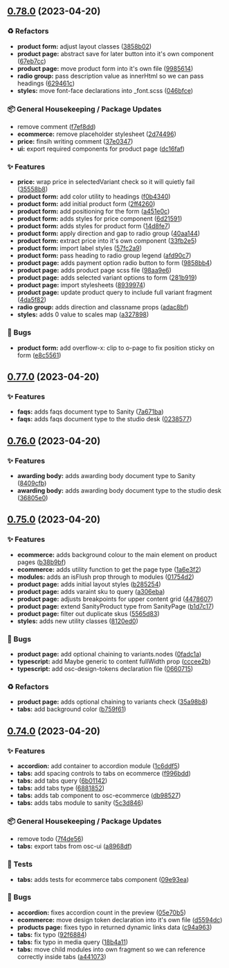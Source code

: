 ## [0.78.0](https://github.com/Open-Study-College/osc/compare/v0.77.0...v0.78.0) (2023-04-20)


### ♻️ Refactors

* **product form:** adjust layout classes ([3858b02](https://github.com/Open-Study-College/osc/commit/3858b02213af1c429da5ca223a7fba38c42d7195))
* **product page:** abstract save for later button into it's own component ([67eb7cc](https://github.com/Open-Study-College/osc/commit/67eb7cc8daae01a4b19fc3df2bcc79e375ac4a06))
* **product page:** move product form into it's own file ([9985614](https://github.com/Open-Study-College/osc/commit/9985614953e7897cd243542081294e0bd7eec482))
* **radio group:** pass description value as innerHtml so we can pass headings ([629461c](https://github.com/Open-Study-College/osc/commit/629461c0f09e1966535c572ffe5cf034cdc5868f))
* **styles:** move font-face declarations into _font.scss ([046bfce](https://github.com/Open-Study-College/osc/commit/046bfcebacc9e270a5aac64cd0e5d251a4733726))


### 📦 General Housekeeping / Package Updates

* remove comment ([f7ef8dd](https://github.com/Open-Study-College/osc/commit/f7ef8dd43c66559f9a15930fa68b66b296e95bde))
* **ecommerce:** remove placeholder stylesheet ([2d74496](https://github.com/Open-Study-College/osc/commit/2d744963b752fc213fc43e9477982d874c89532c))
* **price:** finsih writing comment ([37e0347](https://github.com/Open-Study-College/osc/commit/37e034789760e5fc8b74185b7d2c8dee59c90d84))
* **ui:** export required components for product page ([dc16faf](https://github.com/Open-Study-College/osc/commit/dc16fafe212285efc968cc0f5070c5fb989dadeb))


### ✨ Features

* **price:** wrap price in selectedVariant check so it will quietly fail ([35558b8](https://github.com/Open-Study-College/osc/commit/35558b8f3f8cce3bda429c227f81ff390af61737))
* **product form:** add color utility to headings ([f0b4340](https://github.com/Open-Study-College/osc/commit/f0b434069e0e6e056657d5e1a335116d4654f3b4))
* **product form:** add initial product form ([2ff4260](https://github.com/Open-Study-College/osc/commit/2ff426017c8dc036b923d49775cfeb80ada20f23))
* **product form:** add positioning for the form ([a451e0c](https://github.com/Open-Study-College/osc/commit/a451e0c870d74639ae05bfa7896cfcd83d6a7040))
* **product form:** adds styles for price component ([6d21591](https://github.com/Open-Study-College/osc/commit/6d21591f1aebae9874adfdbbf4328bc70ce1b799))
* **product form:** adds styles for product form ([14d8fe7](https://github.com/Open-Study-College/osc/commit/14d8fe7613699b5532facb6092ddf28f0d607bb6))
* **product form:** apply direction and gap to radio group ([40aa144](https://github.com/Open-Study-College/osc/commit/40aa1443b9d43f2733fd88a94cdc802ab58120e9))
* **product form:** extract price into it's own component ([33fb2e5](https://github.com/Open-Study-College/osc/commit/33fb2e5468f2066d6154b1893030b37672344961))
* **product form:** import label styles ([57fc2a9](https://github.com/Open-Study-College/osc/commit/57fc2a9dc2d1382446e9d1568c5247a6de06e9fb))
* **product form:** pass heading to radio group legend ([afd90c7](https://github.com/Open-Study-College/osc/commit/afd90c71f509c9a77c90011ef0afd695a1ee05c7))
* **product page:** adds payment option radio button to form ([9858bb4](https://github.com/Open-Study-College/osc/commit/9858bb4097dfca10ad1a7f506cedf545d9f35e9d))
* **product page:** adds product page scss file ([98aa9e6](https://github.com/Open-Study-College/osc/commit/98aa9e647f748e4f292e4d8f7915f7fd878d3217))
* **product page:** adds selected variant options to form ([281b919](https://github.com/Open-Study-College/osc/commit/281b91923d72b9ea674ca5ae6ad7ac3568fa3675))
* **product page:** import stylesheets ([8939974](https://github.com/Open-Study-College/osc/commit/8939974fe289cf3701fc72b1b7d22d3d21caa040))
* **product page:** update product query to include full variant fragment ([4da5f82](https://github.com/Open-Study-College/osc/commit/4da5f82690dd5b3641704ed99ba8268b091985ae))
* **radio group:** adds direction and classname props ([adac8bf](https://github.com/Open-Study-College/osc/commit/adac8bfaa1444ebd9553caeb63eb41c8cddc4187))
* **styles:** adds 0 value to scales map ([a327898](https://github.com/Open-Study-College/osc/commit/a32789891e5a138e43222faf9e15d297c6407cf2))


### 🐛 Bugs

* **product form:** add overflow-x: clip to o-page to fix position sticky on form ([e8c5561](https://github.com/Open-Study-College/osc/commit/e8c5561e802bb9f849d0420156ab5c2d6a2ceb8a))

## [0.77.0](https://github.com/Open-Study-College/osc/compare/v0.76.0...v0.77.0) (2023-04-20)


### ✨ Features

* **faqs:** adds faqs document type to Sanity ([7a671ba](https://github.com/Open-Study-College/osc/commit/7a671ba1cfdfcfb773e174beca8bfc99b68b834d))
* **faqs:** adds faqs document type to the studio desk ([0238577](https://github.com/Open-Study-College/osc/commit/02385775bfc7c405d6b6bcaab785adad0a1766da))

## [0.76.0](https://github.com/Open-Study-College/osc/compare/v0.75.0...v0.76.0) (2023-04-20)


### ✨ Features

* **awarding body:** adds awarding body document type to Sanity ([8409cfb](https://github.com/Open-Study-College/osc/commit/8409cfb76252e5e3cae14eb2c0fd053cf20a1f3a))
* **awarding body:** adds awarding body document type to the studio desk ([36805e0](https://github.com/Open-Study-College/osc/commit/36805e08354298ca0ce29c36262cef091a6888ca))

## [0.75.0](https://github.com/Open-Study-College/osc/compare/v0.74.0...v0.75.0) (2023-04-20)


### ✨ Features

* **ecommerce:** adds background colour to the main element on product pages ([b38b9bf](https://github.com/Open-Study-College/osc/commit/b38b9bfccfadd3dd12168cc58463e04db6b6fc05))
* **ecommerce:** adds utility function to get the page type ([1a6e3f2](https://github.com/Open-Study-College/osc/commit/1a6e3f2f2c6c494079edab5f0c307609025fccf9))
* **modules:** adds an isFlush prop through to modules ([01754d2](https://github.com/Open-Study-College/osc/commit/01754d2d84cefbf1f1d408314a38ee8a3ca36715))
* **product page:** adds initial layout styles ([b285254](https://github.com/Open-Study-College/osc/commit/b285254a0b6a5b87847e53ff6779b8dce44c731a))
* **product page:** adds varaint sku to query ([a306eba](https://github.com/Open-Study-College/osc/commit/a306ebad8dd605b2e46bca07b9ff004fa930650b))
* **product page:** adjusts breakpoints for upper content grid ([4478607](https://github.com/Open-Study-College/osc/commit/4478607bda6ea2e291c699d4224dedb3a6581808))
* **product page:** extend SanityProduct type from SanityPage ([b1d7c17](https://github.com/Open-Study-College/osc/commit/b1d7c178435231cf4fbd1eb98a43014aef98055d))
* **product page:** filter out duplicate skus ([5565d83](https://github.com/Open-Study-College/osc/commit/5565d8336a8d91901fcc3d7c91dea0af0eb7fce6))
* **styles:** adds new utility classes ([8120ed0](https://github.com/Open-Study-College/osc/commit/8120ed05d4992bfa918599be95e787efd7e06b9f))


### 🐛 Bugs

* **product page:** add optional chaining to variants.nodes ([0fadc1a](https://github.com/Open-Study-College/osc/commit/0fadc1a288c02387a65b8485bc0acc4c68af85d5))
* **typescript:** add Maybe generic to content fullWidth prop ([cccee2b](https://github.com/Open-Study-College/osc/commit/cccee2bfa61a2f9dbc0ddce7796952ca2e47c787))
* **typescript:** add osc-design-tokens declaration file ([0660715](https://github.com/Open-Study-College/osc/commit/066071598b8200c644177c5c4b12828cdb0064fd))


### ♻️ Refactors

* **product page:** adds optional chaining to variants check ([35a98b8](https://github.com/Open-Study-College/osc/commit/35a98b891f014e66bc48b49147145ffafa7fd553))
* **tabs:** add background color ([b759f61](https://github.com/Open-Study-College/osc/commit/b759f6171a8b1230b34679ed1921208821b18c9e))

## [0.74.0](https://github.com/Open-Study-College/osc/compare/v0.73.0...v0.74.0) (2023-04-20)


### ✨ Features

* **accordion:** add container to accordion module ([1c6ddf5](https://github.com/Open-Study-College/osc/commit/1c6ddf5350eb823bdaf8b46376b64690276848c7))
* **tabs:** add spacing controls to tabs on ecommerce ([f996bdd](https://github.com/Open-Study-College/osc/commit/f996bdd9533a1c4f60de26b47e3cc0445a761a14))
* **tabs:** add tabs query ([6b01142](https://github.com/Open-Study-College/osc/commit/6b01142a21d59d987e447f2e8ee357d974ace45f))
* **tabs:** add tabs type ([6881852](https://github.com/Open-Study-College/osc/commit/68818522cf465c5872c55ff52c483f5d66268fd8))
* **tabs:** adds tab component to osc-ecommerce ([db98527](https://github.com/Open-Study-College/osc/commit/db98527cd60d916e021055dc374204a5909ecbcc))
* **tabs:** adds tabs module to sanity ([5c3d846](https://github.com/Open-Study-College/osc/commit/5c3d846e8d17fa1cf229d98f78c9925fa774ebb2))


### 📦 General Housekeeping / Package Updates

* remove todo ([7f4de56](https://github.com/Open-Study-College/osc/commit/7f4de566c5d7f8ab9a280c3b5d77f25f99d377de))
* **tabs:** export tabs from osc-ui ([a8968df](https://github.com/Open-Study-College/osc/commit/a8968df4f9c128c7caa4991da5c85c9b4021cd52))


### 🧪 Tests

* **tabs:** adds tests for ecommerce tabs component ([09e93ea](https://github.com/Open-Study-College/osc/commit/09e93ea583a098e760656ce140c1dae0cecfc6f9))


### 🐛 Bugs

* **accordion:** fixes accordion count in the preview ([05e70b5](https://github.com/Open-Study-College/osc/commit/05e70b52312aa273eb0dd4da5e0d94ac3273aed9))
* **ecommerce:** move design token declaration into it's own file ([d5594dc](https://github.com/Open-Study-College/osc/commit/d5594dca16895f8c70280ae06646ba55ff1ee523))
* **products page:** fixes typo in returned dynamic links data ([c94a963](https://github.com/Open-Study-College/osc/commit/c94a963c28643241c5b71adb013504a29b80ef63))
* **tabs:** fix typo ([92f6884](https://github.com/Open-Study-College/osc/commit/92f6884a24a160845956e89e0245657d877ee2c6))
* **tabs:** fix typo in media query ([18b4a11](https://github.com/Open-Study-College/osc/commit/18b4a113aac12be4c7c162e59fe9b6b2780ea282))
* **tabs:** move child modules into own fragment so we can reference correctly inside tabs ([a441073](https://github.com/Open-Study-College/osc/commit/a441073b17fca13071f0d2908d951baeda2680c0))


